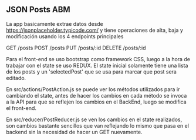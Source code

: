 ## JSON Posts ABM

La app basicamente extrae datos desde https://jsonplaceholder.typicode.com/ y tiene operaciones de alta, baja y modificación usando los 4 endpoints principales 

GET	    /posts
POST    /posts
PUT     /posts/:id
DELETE  /posts/:id

Para el front-end se uso bootstrap como framework CSS, luego a la hora de trabajar con el state se uso REDUX.
El state inicial solamente tiene una lista de los posts y un 'selectedPost' que se usa para marcar que post sera editado.

En src/actions/PostAction.js se puede ver los métodos utilizados para ir cambiando el state, antes de hacer los cambios en cada método se invoca a la API para que se reflejen los cambios en el BackEnd, luego se modifica el front-end.

En src/reducer/PostReducer.js se ven los cambios en el state realizados, son cambios bastante sencillos que van reflejando lo mismo que pasa en el backend sin la necesidad de hacer un GET nuevamente.
